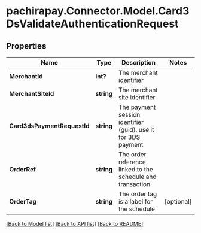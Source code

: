 
# pachirapay.Connector.Model.Card3DsValidateAuthenticationRequest

## Properties

Name | Type | Description | Notes
------------ | ------------- | ------------- | -------------
**MerchantId** | **int?** | The merchant identifier | 
**MerchantSiteId** | **string** | The merchant site identifier | 
**Card3dsPaymentRequestId** | **string** | The payment session identifier (guid), use it for 3DS payment | 
**OrderRef** | **string** | The order reference linked to the schedule and transaction | 
**OrderTag** | **string** | The order tag is a label for the schedule | [optional] 

[[Back to Model list]](../README.md#documentation-for-models)
[[Back to API list]](../README.md#documentation-for-api-endpoints)
[[Back to README]](../README.md)

